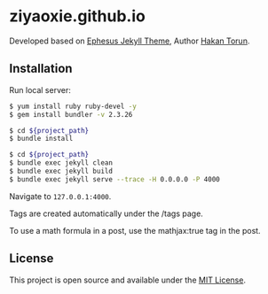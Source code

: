 # ziyaoxie.github.io

Developed based on [Ephesus Jekyll Theme](https://github.com/onepase/Ephesus), Author [Hakan Torun](https://hakan.io).

## Installation

Run local server:

```bash
$ yum install ruby ruby-devel -y
$ gem install bundler -v 2.3.26

$ cd ${project_path}
$ bundle install

$ cd ${project_path}
$ bundle exec jekyll clean
$ bundle exec jekyll build
$ bundle exec jekyll serve --trace -H 0.0.0.0 -P 4000
```

Navigate to `127.0.0.1:4000`.

Tags are created automatically under the /tags page.

To use a math formula in a post, use the mathjax:true tag in the post.

## License

This project is open source and available under the [MIT License](LICENSE.md).
